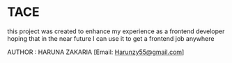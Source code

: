 # TACE

this project was created to enhance my experience as a frontend developer
hoping that in  the near future I can use it to get a frontend job anywhere

AUTHOR : HARUNA ZAKARIA [Email: Harunzy55@gmail.com]
